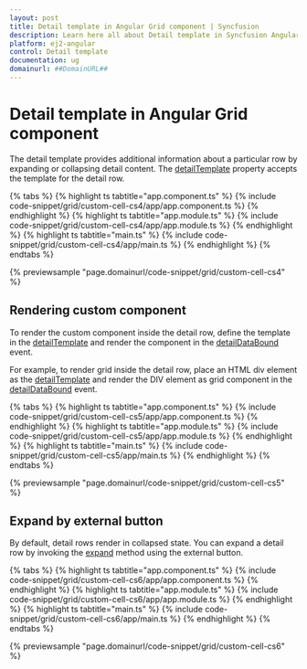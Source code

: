 ```yaml
---
layout: post
title: Detail template in Angular Grid component | Syncfusion
description: Learn here all about Detail template in Syncfusion Angular Grid component of Syncfusion Essential JS 2 and more.
platform: ej2-angular
control: Detail template 
documentation: ug
domainurl: ##DomainURL##
---
```


# Detail template in Angular Grid component

The detail template provides additional information about a particular row by expanding or collapsing detail content. The [detailTemplate](https://ej2.syncfusion.com/angular/documentation/api/grid/#detailtemplate) property accepts the template for the detail row.

{% tabs %}
{% highlight ts tabtitle="app.component.ts" %}
{% include code-snippet/grid/custom-cell-cs4/app/app.component.ts %}
{% endhighlight %}
{% highlight ts tabtitle="app.module.ts" %}
{% include code-snippet/grid/custom-cell-cs4/app/app.module.ts %}
{% endhighlight %}
{% highlight ts tabtitle="main.ts" %}
{% include code-snippet/grid/custom-cell-cs4/app/main.ts %}
{% endhighlight %}
{% endtabs %}
  
{% previewsample "page.domainurl/code-snippet/grid/custom-cell-cs4" %}

## Rendering custom component

To render the custom component inside the detail row, define the template in the [detailTemplate](https://ej2.syncfusion.com/angular/documentation/api/grid/#detailtemplate) and render the component in the [detailDataBound](https://ej2.syncfusion.com/angular/documentation/api/grid/#detaildatabound-emittypedetaildataboundeventargs) event.

For example, to render grid inside the detail row, place an HTML div element as the [detailTemplate](https://ej2.syncfusion.com/angular/documentation/api/grid/#detailtemplate) and render the DIV element as grid component in the [detailDataBound](https://ej2.syncfusion.com/angular/documentation/api/grid/#detaildatabound-emittypedetaildataboundeventargs) event.

{% tabs %}
{% highlight ts tabtitle="app.component.ts" %}
{% include code-snippet/grid/custom-cell-cs5/app/app.component.ts %}
{% endhighlight %}
{% highlight ts tabtitle="app.module.ts" %}
{% include code-snippet/grid/custom-cell-cs5/app/app.module.ts %}
{% endhighlight %}
{% highlight ts tabtitle="main.ts" %}
{% include code-snippet/grid/custom-cell-cs5/app/main.ts %}
{% endhighlight %}
{% endtabs %}
  
{% previewsample "page.domainurl/code-snippet/grid/custom-cell-cs5" %}

## Expand by external button

By default, detail rows render in collapsed state. You can expand a detail row by invoking the [expand](https://ej2.syncfusion.com/angular/documentation/api/grid/detailRow/#expand) method using the external button.

{% tabs %}
{% highlight ts tabtitle="app.component.ts" %}
{% include code-snippet/grid/custom-cell-cs6/app/app.component.ts %}
{% endhighlight %}
{% highlight ts tabtitle="app.module.ts" %}
{% include code-snippet/grid/custom-cell-cs6/app/app.module.ts %}
{% endhighlight %}
{% highlight ts tabtitle="main.ts" %}
{% include code-snippet/grid/custom-cell-cs6/app/main.ts %}
{% endhighlight %}
{% endtabs %}
  
{% previewsample "page.domainurl/code-snippet/grid/custom-cell-cs6" %}